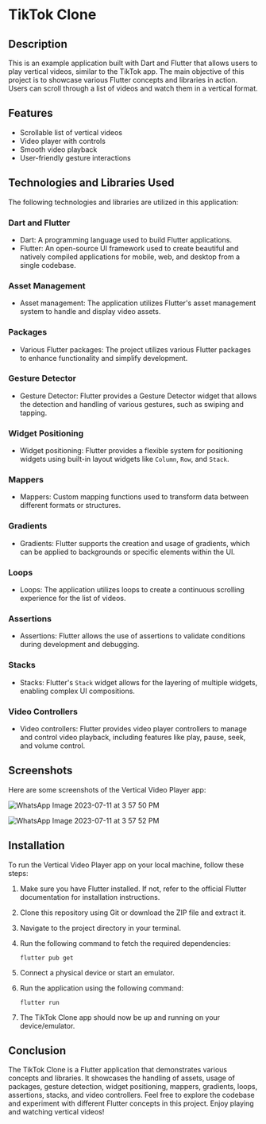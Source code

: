 # TikTok Clone

## Description
This is an example application built with Dart and Flutter that allows users to play vertical videos, similar to the TikTok app. The main objective of this project is to showcase various Flutter concepts and libraries in action. Users can scroll through a list of videos and watch them in a vertical format.

## Features
- Scrollable list of vertical videos
- Video player with controls
- Smooth video playback
- User-friendly gesture interactions

## Technologies and Libraries Used
The following technologies and libraries are utilized in this application:

### Dart and Flutter
- Dart: A programming language used to build Flutter applications.
- Flutter: An open-source UI framework used to create beautiful and natively compiled applications for mobile, web, and desktop from a single codebase.

### Asset Management
- Asset management: The application utilizes Flutter's asset management system to handle and display video assets.

### Packages
- Various Flutter packages: The project utilizes various Flutter packages to enhance functionality and simplify development.

### Gesture Detector
- Gesture Detector: Flutter provides a Gesture Detector widget that allows the detection and handling of various gestures, such as swiping and tapping.

### Widget Positioning
- Widget positioning: Flutter provides a flexible system for positioning widgets using built-in layout widgets like `Column`, `Row`, and `Stack`.

### Mappers
- Mappers: Custom mapping functions used to transform data between different formats or structures.

### Gradients
- Gradients: Flutter supports the creation and usage of gradients, which can be applied to backgrounds or specific elements within the UI.

### Loops
- Loops: The application utilizes loops to create a continuous scrolling experience for the list of videos.

### Assertions
- Assertions: Flutter allows the use of assertions to validate conditions during development and debugging.

### Stacks
- Stacks: Flutter's `Stack` widget allows for the layering of multiple widgets, enabling complex UI compositions.

### Video Controllers
- Video controllers: Flutter provides video player controllers to manage and control video playback, including features like play, pause, seek, and volume control.

## Screenshots
Here are some screenshots of the Vertical Video Player app:

![WhatsApp Image 2023-07-11 at 3 57 50 PM](https://github.com/pablin202/tiktok_clone_flutter/assets/8398530/df83298f-a458-40cf-991c-10137ee62135)

![WhatsApp Image 2023-07-11 at 3 57 52 PM](https://github.com/pablin202/tiktok_clone_flutter/assets/8398530/f8bb6a6e-6911-462d-aac0-e226f5bfd215)


## Installation
To run the Vertical Video Player app on your local machine, follow these steps:

1. Make sure you have Flutter installed. If not, refer to the official Flutter documentation for installation instructions.

2. Clone this repository using Git or download the ZIP file and extract it.

3. Navigate to the project directory in your terminal.

4. Run the following command to fetch the required dependencies:
   ```
   flutter pub get
   ```

5. Connect a physical device or start an emulator.

6. Run the application using the following command:
   ```
   flutter run
   ```

7. The TikTok Clone app should now be up and running on your device/emulator.

## Conclusion
The TikTok Clone is a Flutter application that demonstrates various concepts and libraries. It showcases the handling of assets, usage of packages, gesture detection, widget positioning, mappers, gradients, loops, assertions, stacks, and video controllers. Feel free to explore the codebase and experiment with different Flutter concepts in this project. Enjoy playing and watching vertical videos!
